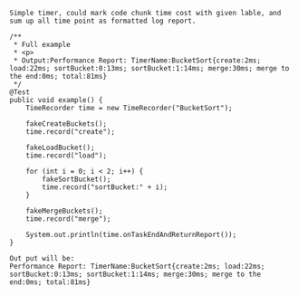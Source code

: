     Simple timer, could mark code chunk time cost with given lable, and sum up all time point as formatted log report.
    
    /**
     * Full example
     * <p>
     * Output:Performance Report: TimerName:BucketSort{create:2ms; load:22ms; sortBucket:0:13ms; sortBucket:1:14ms; merge:30ms; merge to the end:0ms; total:81ms}
     */
    @Test
    public void example() {
        TimeRecorder time = new TimeRecorder("BucketSort");

        fakeCreateBuckets();
        time.record("create");

        fakeLoadBucket();
        time.record("load");

        for (int i = 0; i < 2; i++) {
            fakeSortBucket();
            time.record("sortBucket:" + i);
        }

        fakeMergeBuckets();
        time.record("merge");

        System.out.println(time.onTaskEndAndReturnReport());
    }
    
    Out put will be:
    Performance Report: TimerName:BucketSort{create:2ms; load:22ms; sortBucket:0:13ms; sortBucket:1:14ms; merge:30ms; merge to the end:0ms; total:81ms}

